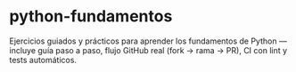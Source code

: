 # python-fundamentos
Ejercicios guiados y prácticos para aprender los fundamentos de Python — incluye guía paso a paso, flujo GitHub real (fork → rama → PR), CI con lint y tests automáticos.
